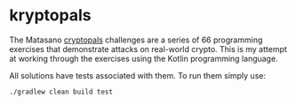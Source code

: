# kryptopals

The Matasano [cryptopals](https://cryptopals.com/) challenges are a series of 66 programming exercises that
demonstrate attacks on real-world crypto. This is my attempt at working through the exercises using the Kotlin
programming language.

All solutions have tests associated with them. To run them simply use:

    ./gradlew clean build test
